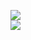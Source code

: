 [![](https://img.shields.io/badge/Made%20With-Github%20Spray-lightgrey.svg?style=for-the-badge&logo=github)](https://github.com/Annihil/github-spray#1176)  
[![](https://i.imgur.com/2DrTn0Z.gif)](https://github.com/Annihil/github-spray)